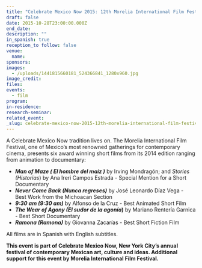 ```yaml
---
title: "Celebrate Mexico Now 2015: 12th Morelia International Film Festival Winners"
draft: false
date: 2015-10-28T23:00:00.000Z
end_date:
description: ""
in_spanish: true
reception_to follow: false
venue:
  name:
sponsors:
images:
  - /uploads/1441815660181_524366841_1280x960.jpg
image_credit:
files:
events:
  - film
program:
in-residence:
research-seminar:
related_event:
_slug: celebrate-mexico-now-2015-12th-morelia-international-film-festival-winners
---
```


A Celebrate Mexico Now tradition lives on. The Morelia International Film Festival, one of Mexico’s most renowned gatherings for contemporary cinema, presents six award winning short films from its 2014 edition ranging from animation to documentary:

*   _**Man of Maze ( El hombre del maíz )**_ by Irving Mondragón; and _Stories (Historias_) by Ana Ireri Campos Estrada - Special Mention for a Short Documentary
*   _**Never Come Back (Nunca regreses)**_ by José Leonardo Díaz Vega - Best Work from the Michoacan Section
*   _**9:30 am (9:30 am)**_ by Alfonso de la Cruz - Best Animated Short Film
*   **_The Wear of Agony (El sudor de la agonía_)** by Mariano Rentería Garnica - Best Short Documentary
*   **_Ramona (Ramona)_** by Giovanna Zacarías - Best Short Fiction Film

All films are in Spanish with English subtitles.

**This event is part of Celebrate Mexico Now, New York City’s annual festival of contemporary Mexican art, culture and ideas. Additional support for this event by Morelia International Film Festival.**

